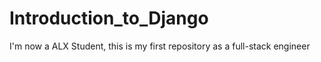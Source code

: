 # Introduction_to_Django
I'm now a ALX Student, this is my first repository as a full-stack engineer
#
